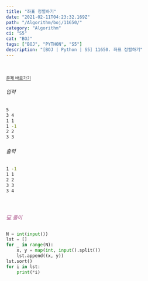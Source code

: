 ```yaml
---
title: "좌표 정렬하기"
date: "2021-02-11T04:23:32.169Z"
path: "/Algorithm/boj/11650/"
category: "Algorithm"
ci: "S5"
cat: "BOJ"
tags: ["BOJ", "PYTHON", "S5"]
description: "[BOJ | Python | S5] 11650. 좌표 정렬하기"
---
```


<br />

<a href="https://www.acmicpc.net/problem/11650"><small>문제 바로가기</small></a>

###### 입력

```sh
5
3 4
1 1
1 -1
2 2
3 3
```

###### 출력

```sh
1 -1
1 1
2 2
3 3
3 4
```

<br />

##### <h5 style="color:#C587AE;">💻 풀이</h5>

```python
N = int(input())
lst = []
for _ in range(N):
    x, y = map(int, input().split())
    lst.append((x, y))
lst.sort()
for i in lst:
    print(*i)
```

